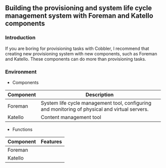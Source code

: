 ## Building the provisioning and system life cycle management system with Foreman and Katello components

### Introduction

If you are boring for provisioning tasks with Cobbler, 
I recommend that creating new provisioning system with new components, such as Foreman and Katello.
These components can do more than provisioning tasks. 

### Environment

* Components

Component | Description
-|-
Foreman | System life cycle management tool, configuring and monitoring of physical and virtual servers.
Katello | Content management tool

* Functions

Component | Features
-|-
Foreman | 
Katello | 
